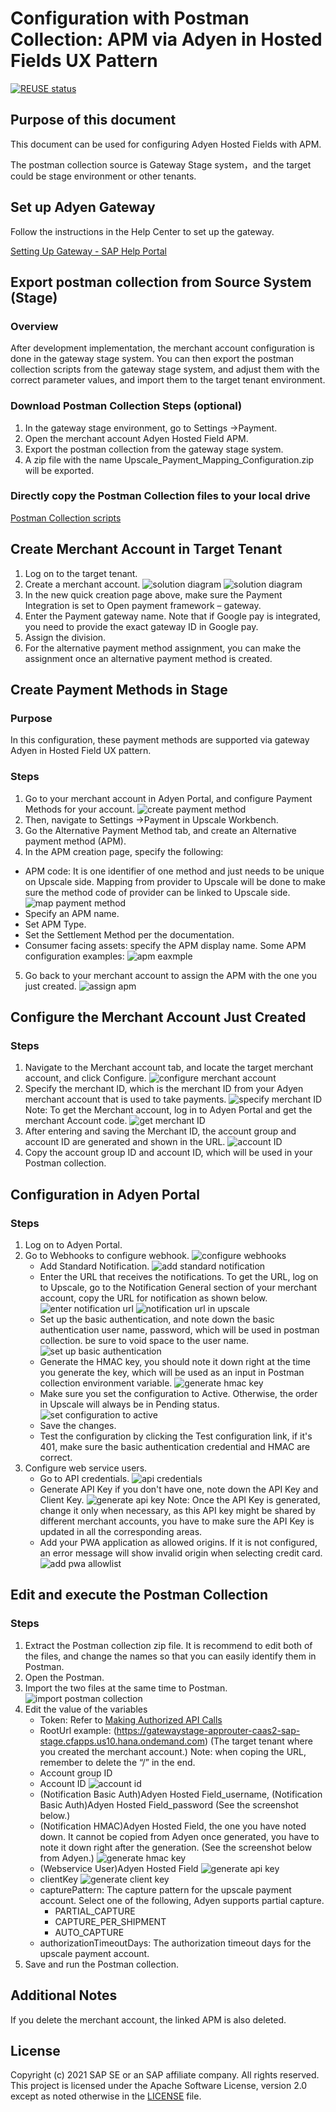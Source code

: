 # Configuration with Postman Collection: APM via Adyen in Hosted Fields UX Pattern

[![REUSE status](https://api.reuse.software/badge/github.com/SAP-samples/upscale-commerce-open-payment-integration)](https://api.reuse.software/info/github.com/SAP-samples/upscale-commerce-open-payment-integration)

## Purpose of this document
This document can be used for configuring Adyen Hosted Fields with APM.

The postman collection source is Gateway Stage system，and the target could be stage environment or other tenants.


## Set up Adyen Gateway
Follow the instructions in the Help Center to set up the gateway.

[Setting Up Gateway - SAP Help Portal](https://help.sap.com/viewer/a99d6fa0606f4f3cbf251e4e61f35feb/SHIP/en-US/c531853888f24325a7fb1a5b1b8f404e.html) 


## Export postman collection from Source System (Stage)

### Overview
After development implementation, the merchant account configuration is done in the gateway stage system. You can then export the postman collection scripts from the gateway stage system, and adjust them with the correct parameter values, and import them to the target tenant environment.

### Download Postman Collection Steps (optional)
1. In the gateway stage environment, go to Settings ->Payment.
2. Open the merchant account Adyen Hosted Field APM.
3. Export the postman collection from the gateway stage system.
4. A zip file with the name Upscale_Payment_Mapping_Configuration.zip will be exported.

### Directly copy the Postman Collection files to your local drive

[Postman Collection scripts](https://github.com/SAP-samples/upscale-commerce-open-payment-integration/tree/main/postman/adyen/hosted-fields) 

## Create Merchant Account in Target Tenant
1. Log on to the target tenant.
2. Create a merchant account.
![solution diagram](.../documentation/images/create_merchant_acc.png)
![solution diagram](./documentation/images/solutiondiagramm-1.png) 
3. In the new quick creation page above, make sure the Payment Integration is set to Open payment framework – gateway.
4. Enter the Payment gateway name. Note that if Google pay is integrated, you need to provide the exact gateway ID in Google pay.
5. Assign the division.
6. For the alternative payment method assignment, you can make the assignment once an alternative payment method is created.

## Create Payment Methods in Stage

### Purpose
In this configuration, these payment methods are supported via gateway Adyen in Hosted Field UX pattern.

### Steps
1. Go to your merchant account in Adyen Portal, and configure Payment Methods for your account.
![create payment method](./documentation/images/create_payment_method.png) 
2. Then, navigate to Settings ->Payment in Upscale Workbench.
3. Go the Alternative Payment Method tab, and create an Alternative payment method (APM).
4. In the APM creation page, specify the following:
- APM code:  It is one identifier of one method and just needs to be unique on Upscale side. Mapping from provider to Upscale will be done to make sure the method code of provider can be linked to Upscale side.
![map payment method](./documentation/images/map_payment_method.gif) 
- Specify an APM name.
- Set APM Type.
- Set the Settlement Method per the documentation.
- Consumer facing assets: specify the APM display name.
Some APM configuration examples:
![apm eaxmple](./documentation/images/apm_examples.png) 
5. Go back to your merchant account to assign the APM with the one you just created.
![assign apm](./documentation/images/assign_apm.png) 

## Configure the Merchant Account Just Created

### Steps
1. Navigate to the Merchant account tab, and locate the target merchant account, and click Configure.
![configure merchant account](./documentation/images/configure_merchant_acc.png) 
2. Specify the merchant ID, which is the merchant ID from your Adyen merchant account that is used to take payments.
![specify merchant ID](./documentation/images/specify_merchant_id.png) 
Note: To get the Merchant account, log in to Adyen Portal and get the merchant Account code. 
![get merchant ID](./documentation/images/get_merchant_acc_in_ayden.png) 
3. After entering and saving the Merchant ID, the account group and account ID are generated and shown in the URL.
![account ID](./documentation/images/acount_id.png) 
4. Copy the account group ID and account ID, which will be used in your Postman collection.

## Configuration in Adyen Portal

### Steps
1. Log on to Adyen Portal.
2. Go to Webhooks to configure webhook.
![configure webhooks](./documentation/images/configure_webhooks.png) 
   - Add Standard Notification. 
   ![add standard notification](./documentation/images/add_standard_notification.png) 
   - Enter the URL that receives the notifications. To get the URL, log on to Upscale, go to the Notification General section of your merchant account, copy the URL for notification as shown below.
    ![enter notification url](./documentation/images/enter-notification_url.png) 
    ![notification url in upscale](./images/notification_url_in_upscale.png) 
   - Set up the basic authentication, and note down the basic authentication user name, password, which will be used in postman collection.  be sure to void space to the user name. 
   ![set up basic authentication](./documentation/images/setup_base_auth.png) 
   - Generate the HMAC key, you should note it down right at the time you generate the key, which will be used as an input in Postman collection environment variable. 
   ![generate hmac key](./documentation/images/generate_hmac_key.png) 
   - Make sure you set the configuration to Active. Otherwise, the order in Upscale will always be in Pending status. 
      ![set configuration to active](./documentation/images/set_config_active.png) 
   - Save the changes.
   - Test the configuration by clicking the Test configuration link, if it's 401, make sure the basic authentication credential  and HMAC are correct.
3. Configure web service users. 
   - Go to API credentials.
   ![api credentials](./documentation/images/config_web_user1.png) 
   - Generate API Key if you don't have one, note down the API Key and Client Key.
   ![generate api key](./documentation/images/config_web_user2.png)
   Note: Once the API Key is generated, change it only when necessary, as this API key might be shared by different merchant accounts, you have to make sure the API Key is updated in all the corresponding areas. 
   - Add your PWA application as allowed origins. If it is not configured,  an error message will show invalid origin when selecting credit card.
   ![add pwa allowlist](./documentation/images/config_web_user3.png)

## Edit and execute the Postman Collection

### Steps
1. Extract the Postman collection zip file. It is recommend to edit both of the files, and change the names so that you can easily identify them in Postman.
2. Open the Postman.
3. Import the two files at the same time to Postman.
![import postman collection](./documentation/images/run_postman_collection.png)
4. Edit the value of the variables 
   - Token: Refer to [Making Authorized API Calls](https://help.sap.com/viewer/DRAFT/7a1f60b8170f40cfb8313c49bdc7fd13/DEV/en-US/446a3d417aac4bd8a301464670995ed3.html) 
   - RootUrl example: (https://gatewaystage-approuter-caas2-sap-stage.cfapps.us10.hana.ondemand.com) (The target tenant where you created the merchant account.)
   Note: when coping the URL, remember to delete the “/” in the end.
   - Account group ID
   - Account ID
   ![account id](./documentation/images/accountID.png)
   - (Notification Basic Auth)Adyen Hosted Field_username, (Notification Basic Auth)Adyen Hosted Field_password (See the screenshot below.) 
   - (Notification HMAC)Adyen Hosted Field, the one you have noted down. It cannot be copied from Adyen once generated, you have to note it down right after the generation. (See the screenshot below from Adyen.)
   ![generate hmac key](./documentation/images/hmac_key.png)
   - (Webservice User)Adyen Hosted Field
   ![generate api key](./documentation/images/api_key.png)
   - clientKey
   ![generate client key](./documentation/images/client_key.png)
   - capturePattern: The capture pattern for the upscale payment account. Select one of the following, Adyen supports partial capture.
     - PARTIAL_CAPTURE
     - CAPTURE_PER_SHIPMENT
     - AUTO_CAPTURE
   - authorizationTimeoutDays: The authorization timeout days for the upscale payment account.
5. Save and run the Postman collection.

## Additional Notes
If you delete the merchant account, the linked APM is also deleted. 

## License
Copyright (c) 2021 SAP SE or an SAP affiliate company. All rights reserved. This project is licensed under the Apache Software License, version 2.0 except as noted otherwise in the [LICENSE](LICENSES/Apache-2.0.txt) file.
